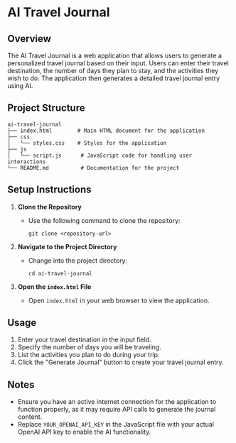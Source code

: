 # AI Travel Journal

## Overview
The AI Travel Journal is a web application that allows users to generate a personalized travel journal based on their input. Users can enter their travel destination, the number of days they plan to stay, and the activities they wish to do. The application then generates a detailed travel journal entry using AI.

## Project Structure
```
ai-travel-journal
├── index.html        # Main HTML document for the application
├── css
│   └── styles.css    # Styles for the application
├── js
│   └── script.js      # JavaScript code for handling user interactions
└── README.md          # Documentation for the project
```

## Setup Instructions
1. **Clone the Repository**
   - Use the following command to clone the repository:
     ```
     git clone <repository-url>
     ```

2. **Navigate to the Project Directory**
   - Change into the project directory:
     ```
     cd ai-travel-journal
     ```

3. **Open the `index.html` File**
   - Open `index.html` in your web browser to view the application.

## Usage
1. Enter your travel destination in the input field.
2. Specify the number of days you will be traveling.
3. List the activities you plan to do during your trip.
4. Click the "Generate Journal" button to create your travel journal entry.

## Notes
- Ensure you have an active internet connection for the application to function properly, as it may require API calls to generate the journal content.
- Replace `YOUR_OPENAI_API_KEY` in the JavaScript file with your actual OpenAI API key to enable the AI functionality.